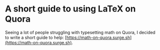 # A short guide to using LaTeX on Quora

Seeing a lot of people struggling with typesetting math on Quora, I decided to write a short guide to help: [https://math-on-quora.surge.sh](https://math-on-quora.surge.sh).
